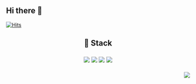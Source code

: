 ## Hi there 👋

[![Hits](https://hits.seeyoufarm.com/api/count/incr/badge.svg?url=https%3A%2F%2Fgithub.com%2Fstrongeryoung%2Fhit-counter&count_bg=%2379C83D&title_bg=%2379C83D&icon=&icon_color=%23E7E7E7&title=hits&edge_flat=false)](https://hits.seeyoufarm.com)

<h2 align="center"> 🎨 Stack <br> </p>


  <img src="https://img.shields.io/badge/Python-007396?style=round-square&logo=Python&logoColor=white"/>
  <img src="https://img.shields.io/badge/R-276DC3?style=round-square&logo=R&logoColor=white"/>      <!-- R -->
  <img src="https://img.shields.io/badge/PostgreSQL-4169E1?style=round-square&logo=PostgreSQL&logoColor=white"/></a>      <!-- PostgreSQL -->
  <img src="https://img.shields.io/badge/Oracle-F80000?style=round-square&logo=Oracle&logoColor=white"/></a>          <!-- OracleDB -->



<p align="right">
<a href="https://strongyoung.tistory.com/"><img src="https://img.shields.io/badge/My tech blog-A9BCF5?style=round-square&logo=GitHub Sponsors&logoColor=white&link=https://strongyoung.tistory.com/"/></a>
